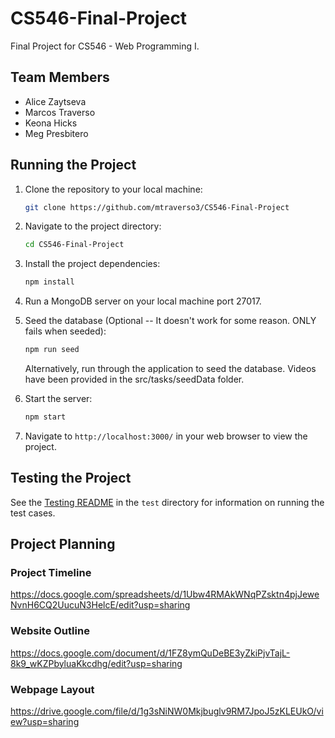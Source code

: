 # CS546-Final-Project

Final Project for CS546 - Web Programming I.

## Team Members

- Alice Zaytseva
- Marcos Traverso
- Keona Hicks
- Meg Presbitero

## Running the Project

1. Clone the repository to your local machine:
    ```bash
   git clone https://github.com/mtraverso3/CS546-Final-Project
   ```
2. Navigate to the project directory:
    ```bash
    cd CS546-Final-Project
    ```
3. Install the project dependencies:
    ```bash
    npm install
    ```
4. Run a MongoDB server on your local machine port 27017.

5. Seed the database (Optional -- It doesn't work for some reason. ONLY fails when seeded):
    ```bash
    npm run seed
    ```
   Alternatively, run through the application to seed the database. Videos have been provided in the src/tasks/seedData folder.
6. Start the server:
    ```bash
    npm start
    ```
7. Navigate to `http://localhost:3000/` in your web browser to view the project.

## Testing the Project

See the [Testing README](test/TESTING.md) in the `test` directory for information on running the test cases.

## Project Planning

### Project Timeline

https://docs.google.com/spreadsheets/d/1Ubw4RMAkWNqPZsktn4pjJeweNvnH6CQ2UucuN3HelcE/edit?usp=sharing

### Website Outline

https://docs.google.com/document/d/1FZ8ymQuDeBE3yZkiPjvTajL-8k9_wKZPbyluaKkcdhg/edit?usp=sharing

### Webpage Layout

https://drive.google.com/file/d/1g3sNiNW0Mkjbuglv9RM7JpoJ5zKLEUkO/view?usp=sharing
